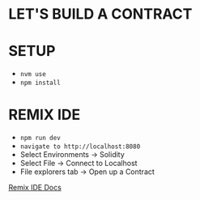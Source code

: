 # LET'S BUILD A CONTRACT

# SETUP
* ```nvm use```
* ```npm install```

# REMIX IDE

* ```npm run dev```
* ```navigate to http://localhost:8080```
* Select Environments -> Solidity
* Select File -> Connect to Localhost
* File explorers tab -> Open up a Contract

[Remix IDE Docs](https://remix.readthedocs.io/en/stable/)